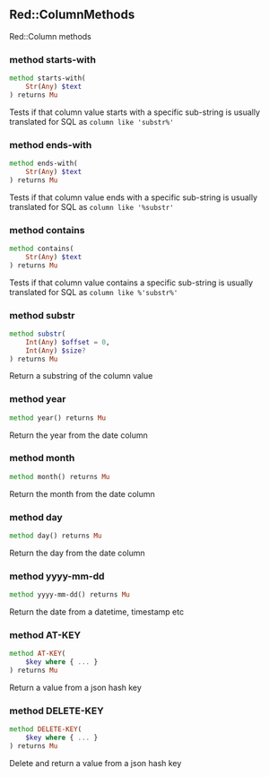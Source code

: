 Red::ColumnMethods
------------------



Red::Column methods

### method starts-with

```raku
method starts-with(
    Str(Any) $text
) returns Mu
```

Tests if that column value starts with a specific sub-string is usually translated for SQL as `column like 'substr%'`

### method ends-with

```raku
method ends-with(
    Str(Any) $text
) returns Mu
```

Tests if that column value ends with a specific sub-string is usually translated for SQL as `column like '%substr'`

### method contains

```raku
method contains(
    Str(Any) $text
) returns Mu
```

Tests if that column value contains a specific sub-string is usually translated for SQL as `column like %'substr%'`

### method substr

```raku
method substr(
    Int(Any) $offset = 0,
    Int(Any) $size?
) returns Mu
```

Return a substring of the column value

### method year

```raku
method year() returns Mu
```

Return the year from the date column

### method month

```raku
method month() returns Mu
```

Return the month from the date column

### method day

```raku
method day() returns Mu
```

Return the day from the date column

### method yyyy-mm-dd

```raku
method yyyy-mm-dd() returns Mu
```

Return the date from a datetime, timestamp etc

### method AT-KEY

```raku
method AT-KEY(
    $key where { ... }
) returns Mu
```

Return a value from a json hash key

### method DELETE-KEY

```raku
method DELETE-KEY(
    $key where { ... }
) returns Mu
```

Delete and return a value from a json hash key

